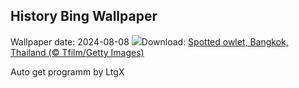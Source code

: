 ## History Bing Wallpaper
Wallpaper date: 2024-08-08
![](https://www.bing.com/th?id=OHR.SpottedOwlet_EN-GB7230363465_UHD.jpg&w=1000)Download: [Spotted owlet, Bangkok, Thailand (© Tfilm/Getty Images)](https://www.bing.com/th?id=OHR.SpottedOwlet_EN-GB7230363465_UHD.jpg)

Auto get programm by LtgX
